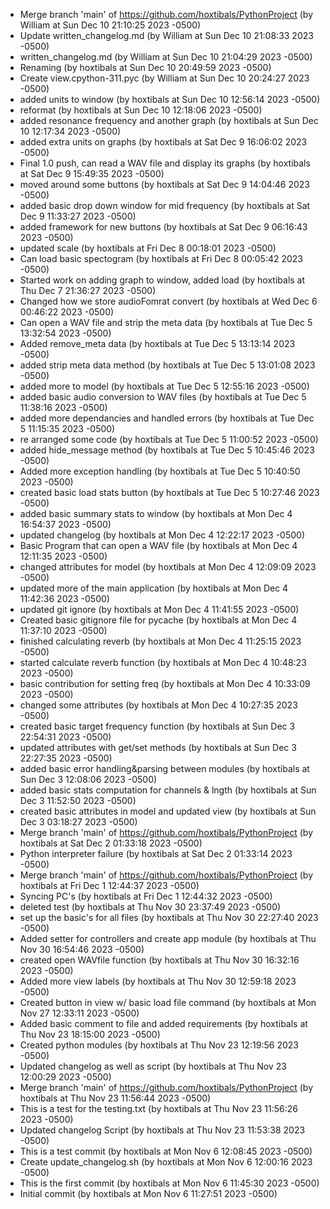 
- Merge branch 'main' of https://github.com/hoxtibals/PythonProject (by William at Sun Dec 10 21:10:25 2023 -0500)
- Update written_changelog.md (by William at Sun Dec 10 21:08:33 2023 -0500)
- written_changelog.md (by William at Sun Dec 10 21:04:29 2023 -0500)
- Renaming (by hoxtibals at Sun Dec 10 20:49:59 2023 -0500)
- Create view.cpython-311.pyc (by William at Sun Dec 10 20:24:27 2023 -0500)
- added units to window (by hoxtibals at Sun Dec 10 12:56:14 2023 -0500)
- reformat (by hoxtibals at Sun Dec 10 12:18:06 2023 -0500)
- added resonance frequency and another graph (by hoxtibals at Sun Dec 10 12:17:34 2023 -0500)
- added extra units on graphs (by hoxtibals at Sat Dec 9 16:06:02 2023 -0500)
- Final 1.0 push, can read a WAV file and display its graphs (by hoxtibals at Sat Dec 9 15:49:35 2023 -0500)
- moved around some buttons (by hoxtibals at Sat Dec 9 14:04:46 2023 -0500)
- added basic drop down window for mid frequency (by hoxtibals at Sat Dec 9 11:33:27 2023 -0500)
- added framework for new buttons (by hoxtibals at Sat Dec 9 06:16:43 2023 -0500)
- updated scale (by hoxtibals at Fri Dec 8 00:18:01 2023 -0500)
- Can load basic spectogram (by hoxtibals at Fri Dec 8 00:05:42 2023 -0500)
- Started work on adding graph to window, added load (by hoxtibals at Thu Dec 7 21:36:27 2023 -0500)
- Changed how we store audioFomrat convert (by hoxtibals at Wed Dec 6 00:46:22 2023 -0500)
- Can open a WAV file and strip the meta data (by hoxtibals at Tue Dec 5 13:32:54 2023 -0500)
- Added remove_meta data (by hoxtibals at Tue Dec 5 13:13:14 2023 -0500)
- added strip meta data method (by hoxtibals at Tue Dec 5 13:01:08 2023 -0500)
- added more to model (by hoxtibals at Tue Dec 5 12:55:16 2023 -0500)
- added basic audio conversion to WAV files (by hoxtibals at Tue Dec 5 11:38:16 2023 -0500)
- added more dependancies and handled errors (by hoxtibals at Tue Dec 5 11:15:35 2023 -0500)
- re arranged some code (by hoxtibals at Tue Dec 5 11:00:52 2023 -0500)
- added hide_message method (by hoxtibals at Tue Dec 5 10:45:46 2023 -0500)
- Added more exception handling (by hoxtibals at Tue Dec 5 10:40:50 2023 -0500)
- created basic load stats button (by hoxtibals at Tue Dec 5 10:27:46 2023 -0500)
- added basic summary stats to window (by hoxtibals at Mon Dec 4 16:54:37 2023 -0500)
- updated changelog (by hoxtibals at Mon Dec 4 12:22:17 2023 -0500)
- Basic Program that can open a WAV file (by hoxtibals at Mon Dec 4 12:11:35 2023 -0500)
- changed attributes for model (by hoxtibals at Mon Dec 4 12:09:09 2023 -0500)
- updated more of the main application (by hoxtibals at Mon Dec 4 11:42:36 2023 -0500)
- updated git ignore (by hoxtibals at Mon Dec 4 11:41:55 2023 -0500)
- Created basic gitignore file for pycache (by hoxtibals at Mon Dec 4 11:37:10 2023 -0500)
- finished calculating reverb (by hoxtibals at Mon Dec 4 11:25:15 2023 -0500)
- started calculate reverb function (by hoxtibals at Mon Dec 4 10:48:23 2023 -0500)
- basic contribution for setting freq (by hoxtibals at Mon Dec 4 10:33:09 2023 -0500)
- changed some attributes (by hoxtibals at Mon Dec 4 10:27:35 2023 -0500)
- created basic target frequency function (by hoxtibals at Sun Dec 3 22:54:31 2023 -0500)
- updated attributes with get/set methods (by hoxtibals at Sun Dec 3 22:27:35 2023 -0500)
- added basic error handling&parsing between modules (by hoxtibals at Sun Dec 3 12:08:06 2023 -0500)
- added basic stats computation for channels & lngth (by hoxtibals at Sun Dec 3 11:52:50 2023 -0500)
- created basic attributes in model and updated view (by hoxtibals at Sun Dec 3 03:18:27 2023 -0500)
- Merge branch 'main' of https://github.com/hoxtibals/PythonProject (by hoxtibals at Sat Dec 2 01:33:18 2023 -0500)
- Python interpreter failure (by hoxtibals at Sat Dec 2 01:33:14 2023 -0500)
- Merge branch 'main' of https://github.com/hoxtibals/PythonProject (by hoxtibals at Fri Dec 1 12:44:37 2023 -0500)
- Syncing PC's (by hoxtibals at Fri Dec 1 12:44:32 2023 -0500)
- deleted test (by hoxtibals at Thu Nov 30 23:37:49 2023 -0500)
- set up the basic's for all files (by hoxtibals at Thu Nov 30 22:27:40 2023 -0500)
- Added setter for controllers and create app module (by hoxtibals at Thu Nov 30 16:54:46 2023 -0500)
- created open WAVfile function (by hoxtibals at Thu Nov 30 16:32:16 2023 -0500)
- Added more view labels (by hoxtibals at Thu Nov 30 12:59:18 2023 -0500)
- Created button in view w/ basic load file command (by hoxtibals at Mon Nov 27 12:33:11 2023 -0500)
- Added basic comment to file and added requirements (by hoxtibals at Thu Nov 23 18:15:00 2023 -0500)
- Created python modules (by hoxtibals at Thu Nov 23 12:19:56 2023 -0500)
- Updated changelog as well as script (by hoxtibals at Thu Nov 23 12:00:29 2023 -0500)
- Merge branch 'main' of https://github.com/hoxtibals/PythonProject (by hoxtibals at Thu Nov 23 11:56:44 2023 -0500)
- This is a test for the testing.txt (by hoxtibals at Thu Nov 23 11:56:26 2023 -0500)
- Updated changelog Script (by hoxtibals at Thu Nov 23 11:53:38 2023 -0500)
- This is a test commit (by hoxtibals at Mon Nov 6 12:08:45 2023 -0500)
- Create update_changelog.sh (by hoxtibals at Mon Nov 6 12:00:16 2023 -0500)
- This is the first commit (by hoxtibals at Mon Nov 6 11:45:30 2023 -0500)
- Initial commit (by hoxtibals at Mon Nov 6 11:27:51 2023 -0500)
